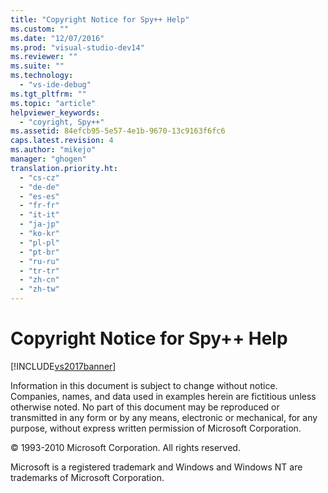 ```yaml
---
title: "Copyright Notice for Spy++ Help"
ms.custom: ""
ms.date: "12/07/2016"
ms.prod: "visual-studio-dev14"
ms.reviewer: ""
ms.suite: ""
ms.technology: 
  - "vs-ide-debug"
ms.tgt_pltfrm: ""
ms.topic: "article"
helpviewer_keywords: 
  - "coyright, Spy++"
ms.assetid: 84efcb95-5e57-4e1b-9670-13c9163f6fc6
caps.latest.revision: 4
ms.author: "mikejo"
manager: "ghogen"
translation.priority.ht: 
  - "cs-cz"
  - "de-de"
  - "es-es"
  - "fr-fr"
  - "it-it"
  - "ja-jp"
  - "ko-kr"
  - "pl-pl"
  - "pt-br"
  - "ru-ru"
  - "tr-tr"
  - "zh-cn"
  - "zh-tw"
---
```

# Copyright Notice for Spy++ Help
[!INCLUDE[vs2017banner](../code-quality/includes/vs2017banner.md)]

Information in this document is subject to change without notice. Companies, names, and data used in examples herein are fictitious unless otherwise noted. No part of this document may be reproduced or transmitted in any form or by any means, electronic or mechanical, for any purpose, without express written permission of Microsoft Corporation.  
  
 © 1993-2010 Microsoft Corporation. All rights reserved.  
  
 Microsoft is a registered trademark and Windows and Windows NT are trademarks of Microsoft Corporation.